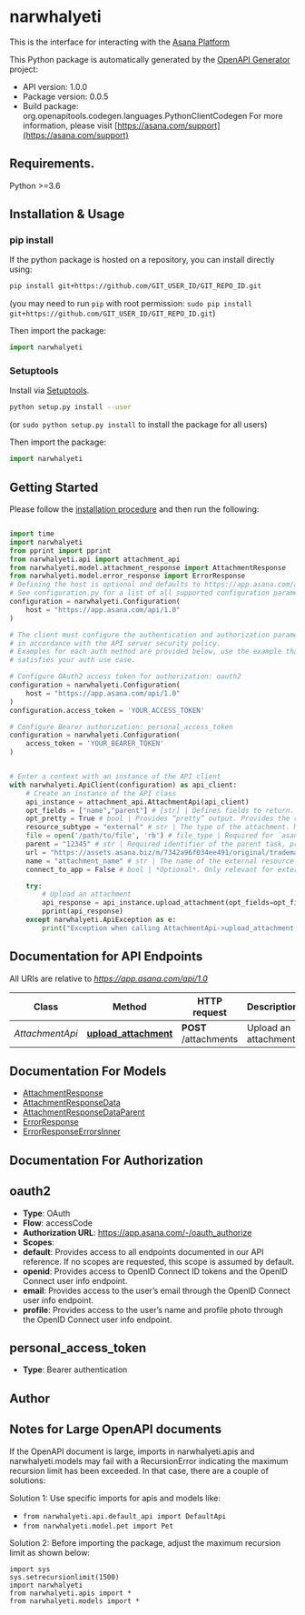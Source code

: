 # narwhalyeti
This is the interface for interacting with the [Asana Platform](https://developers.asana.com)


This Python package is automatically generated by the [OpenAPI Generator](https://openapi-generator.tech) project:

- API version: 1.0.0
- Package version: 0.0.5
- Build package: org.openapitools.codegen.languages.PythonClientCodegen
For more information, please visit [https://asana.com/support](https://asana.com/support)

## Requirements.

Python >=3.6

## Installation & Usage
### pip install

If the python package is hosted on a repository, you can install directly using:

```sh
pip install git+https://github.com/GIT_USER_ID/GIT_REPO_ID.git
```
(you may need to run `pip` with root permission: `sudo pip install git+https://github.com/GIT_USER_ID/GIT_REPO_ID.git`)

Then import the package:
```python
import narwhalyeti
```

### Setuptools

Install via [Setuptools](http://pypi.python.org/pypi/setuptools).

```sh
python setup.py install --user
```
(or `sudo python setup.py install` to install the package for all users)

Then import the package:
```python
import narwhalyeti
```

## Getting Started

Please follow the [installation procedure](#installation--usage) and then run the following:

```python

import time
import narwhalyeti
from pprint import pprint
from narwhalyeti.api import attachment_api
from narwhalyeti.model.attachment_response import AttachmentResponse
from narwhalyeti.model.error_response import ErrorResponse
# Defining the host is optional and defaults to https://app.asana.com/api/1.0
# See configuration.py for a list of all supported configuration parameters.
configuration = narwhalyeti.Configuration(
    host = "https://app.asana.com/api/1.0"
)

# The client must configure the authentication and authorization parameters
# in accordance with the API server security policy.
# Examples for each auth method are provided below, use the example that
# satisfies your auth use case.

# Configure OAuth2 access token for authorization: oauth2
configuration = narwhalyeti.Configuration(
    host = "https://app.asana.com/api/1.0"
)
configuration.access_token = 'YOUR_ACCESS_TOKEN'

# Configure Bearer authorization: personal_access_token
configuration = narwhalyeti.Configuration(
    access_token = 'YOUR_BEARER_TOKEN'
)


# Enter a context with an instance of the API client
with narwhalyeti.ApiClient(configuration) as api_client:
    # Create an instance of the API class
    api_instance = attachment_api.AttachmentApi(api_client)
    opt_fields = ["name","parent"] # [str] | Defines fields to return. Some requests return *compact* representations of objects in order to conserve resources and complete the request more efficiently. Other times requests return more information than you may need. This option allows you to list the exact set of fields that the API should be sure to return for the objects. The field names should be provided as paths, described below. The id of included objects will always be returned, regardless of the field options. (optional)
    opt_pretty = True # bool | Provides “pretty” output. Provides the response in a “pretty” format. In the case of JSON this means doing proper line breaking and indentation to make it readable. This will take extra time and increase the response size so it is advisable only to use this during debugging. (optional)
    resource_subtype = "external" # str | The type of the attachment. Must be one of the given values. If not specified, a file attachment of type `asana` will be assumed. Note that if the value of `resource_subtype` is `external`, a `parent`, `name`, and `url` must also be provided.  (optional)
    file = open('/path/to/file', 'rb') # file_type | Required for `asana` attachments.  (optional)
    parent = "12345" # str | Required identifier of the parent task, project, or project_brief, as a string.  (optional)
    url = "https://assets.asana.biz/m/7342a96f034ee491/original/trademark-logo-lockup-horizontal.png" # str | The URL of the external resource being attached. Required for attachments of type `external`.  (optional)
    name = "attachment_name" # str | The name of the external resource being attached. Required for attachments of type `external`.  (optional)
    connect_to_app = False # bool | *Optional*. Only relevant for external attachments with a parent task. A boolean indicating whether the current app should be connected with the attachment for the purposes of showing an app components widget. Requires the app to have been added to a project the parent task is in.  (optional)

    try:
        # Upload an attachment
        api_response = api_instance.upload_attachment(opt_fields=opt_fields, opt_pretty=opt_pretty, resource_subtype=resource_subtype, file=file, parent=parent, url=url, name=name, connect_to_app=connect_to_app)
        pprint(api_response)
    except narwhalyeti.ApiException as e:
        print("Exception when calling AttachmentApi->upload_attachment: %s\n" % e)
```

## Documentation for API Endpoints

All URIs are relative to *https://app.asana.com/api/1.0*

Class | Method | HTTP request | Description
------------ | ------------- | ------------- | -------------
*AttachmentApi* | [**upload_attachment**](docs/AttachmentApi.md#upload_attachment) | **POST** /attachments | Upload an attachment


## Documentation For Models

 - [AttachmentResponse](docs/AttachmentResponse.md)
 - [AttachmentResponseData](docs/AttachmentResponseData.md)
 - [AttachmentResponseDataParent](docs/AttachmentResponseDataParent.md)
 - [ErrorResponse](docs/ErrorResponse.md)
 - [ErrorResponseErrorsInner](docs/ErrorResponseErrorsInner.md)


## Documentation For Authorization


## oauth2

- **Type**: OAuth
- **Flow**: accessCode
- **Authorization URL**: https://app.asana.com/-/oauth_authorize
- **Scopes**: 
 - **default**: Provides access to all endpoints documented in our API reference. If no scopes are requested, this scope is assumed by default.
 - **openid**: Provides access to OpenID Connect ID tokens and the OpenID Connect user info endpoint.
 - **email**: Provides access to the user’s email through the OpenID Connect user info endpoint.
 - **profile**: Provides access to the user’s name and profile photo through the OpenID Connect user info endpoint.


## personal_access_token

- **Type**: Bearer authentication


## Author




## Notes for Large OpenAPI documents
If the OpenAPI document is large, imports in narwhalyeti.apis and narwhalyeti.models may fail with a
RecursionError indicating the maximum recursion limit has been exceeded. In that case, there are a couple of solutions:

Solution 1:
Use specific imports for apis and models like:
- `from narwhalyeti.api.default_api import DefaultApi`
- `from narwhalyeti.model.pet import Pet`

Solution 2:
Before importing the package, adjust the maximum recursion limit as shown below:
```
import sys
sys.setrecursionlimit(1500)
import narwhalyeti
from narwhalyeti.apis import *
from narwhalyeti.models import *
```

